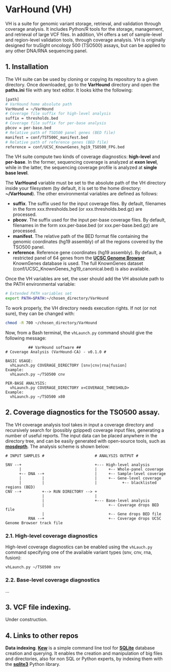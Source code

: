 # VarHound (VH)

VH is a suite for genomic variant storage, retrieval, and validation through coverage analysis. It includes Python/R tools
for the storage, management, and retrieval of large VCF files. In addition, VH offers a set of sample-level and region-level
validation tools, through coverage analysis. VH is originally designed for truSight oncology 500 (TSO500) assays, but 
can be applied to any other DNA/RNA sequencing panel.

## 1. Installation

The VH suite can be used by cloning or copying its repository to a given directory. Once downloaded, go to the **VarHound** directory and open the **paths.ini** file with any text editor. It looks kithe the following:

```bash
[path]
# VarHound home absolute path
VarHound = ~/VarHound
# Coverage file suffix for high-level analysis
suffix = thresholds.bed
# Coverage file suffix for per-base analysis
pbcov = per-base.bed
# Relative path of TSO500 panel genes (BED file)
manifest = conf/TST500C_manifest.bed
# Relative path of reference genes (BED file)
reference = conf/UCSC_KnownGenes_hg19_TSO500_FPG.bed
```

The VH suite compute two kinds of coverage diagnostics: **high-level** and **per-base**. In the former, sequencing coverage is analyzed at **exon level**, while in the latter, the sequencing coverage profile is analyzed at **single base level**.

The **VarHound** variable must be set to the absolute path of the VH directory inside your filesystem (by default, it is set to the home directory: **~/VarHound**). The other environmental variables are defined as follows:

- **suffix**. The suffix used for the input coverage files. By default, filenames in the form xxx.thresholds.bed (or xxx.thresholds.bed.gz) are processed.
- **pbcov**. The suffix used for the input per-base coverage files. By default, filenames in the form xxx.per-base.bed (or xxx.per-base.bed.gz) are processed.
- **manifest**. The relative path of the BED format file containing the genomic coordinates (hg19 assembly) of all the regions covered by the TSO500 panel.
- **reference**. Reference gene coordinates (hg19 assembly). By default, a restricted panel of 64 genes from the [**UCSC Genome Browser**](https://genome.ucsc.edu/) KnownGenes database is used. The full KnownGenes dataset (conf/UCSC_KnownGenes_hg19_canonical.bed) is also available.

Once the VH variables are set, the user should add the VH absolute path to the PATH environmental variable:

```bash
# Extended PATH variables set
export PATH=$PATH:~/chosen_directory/VarHound
```

To work properly, the VH directory needs execution rights. If not (or not sure), they can be changed with:

```bash
chmod -R 700 ~/chosen_directory/VarHound
```

Now, from a Bash terminal, the `vhLaunch.py` command should give the following message:

```
          ## VarHound software ##
# Coverage Analysis (VarHound-CA) - v0.1.0 #

BASIC USAGE:
  vhLaunch.py COVERAGE_DIRECTORY [snv|cnv|rna|fusion]
Example:
  vhLaunch.py ~/TSO500 cnv

PER-BASE ANALYSIS:
  vhLaunch.py COVERAGE_DIRECTORY x<COVERAGE_THRESHOLD>
Example:
  vhLaunch.py ~/TSO500 x80
```

## 2. Coverage diagnostics for the TSO500 assay.

The VH coverage analysis tool takes in input a coverage directory and recursively search for (possibly gzipped) coverage input files, generating a number of useful reports. The input data can be placed anywhere in the directory tree, and can be easily generated with open-source tools, such as [**mosdepth**](https://github.com/brentp/mosdepth). The analysis scheme is shown below:

```
# INPUT SAMPLES #                      # ANALYSIS OUTPUT #
 
SNV --+                                +--- High-level analysis
      |                                |     +-- Whole-panel coverage
      +-- DNA --+                      |     +-- Sample-level coverage
      |         |                      |     +-- Gene-level coverage
      |         |                      |           +-- blacklisted regions (BED)
CNV --+         +--> RUN DIRECTORY --> + 
                |                      | 
                |                      +--- Base-level analysis
                |                            +-- Coverage drops BED file
                |                            +-- Gene drops BED file
          RNA --+                            +-- Coverage drops UCSC Genome Browser track file
```

### 2.1. High-level coverage diagnostics

High-level coverage diagnostics can be enabled using the `vhLauch.py` command specifying one of the available variant types (snv, cnv, rna, fusion):

```
vhLaunch.py ~/TSO500 snv
```



### 2.2. Base-level coverage diagnostics

...

## 3. VCF file indexing.

Under construction.

## 4. Links to other repos

**Data indexing**. [**Kew**](https://github.com/fernandoPalluzzi/KewTools) is a simple command line tool for [**SQLite**](https://sqlite.org) database creation and querying. It enables the creation and manipulation of big files and directories, also for non SQL or Python experts, by indexing them with the [**sqlite3**](https://docs.python.org/3.8/library/sqlite3.html) Python library.
